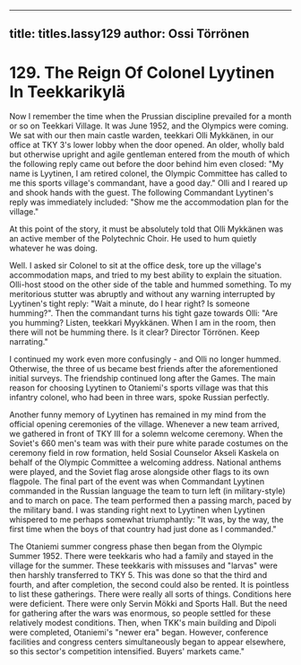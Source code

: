 
---

title: titles.lassy129
author: Ossi Törrönen
---


    
# 129. The Reign Of Colonel Lyytinen In Teekkarikylä

Now I remember the time when the Prussian discipline prevailed for a month or so on Teekkari Village. It was June 1952, and the Olympics were coming. We sat with our then main castle warden, teekkari Olli Mykkänen, in our office at TKY 3's lower lobby when the door opened. An older, wholly bald but otherwise upright and agile gentleman entered from the mouth of which the following reply came out before the door behind him even closed: "My name is Lyytinen, I am retired colonel, the Olympic Committee has called to me this sports village's commandant, have a good day." Olli and I reared up and shook hands with the guest. The following Commandant Lyytinen's reply was immediately included: "Show me the accommodation plan for the village."

At this point of the story, it must be absolutely told that Olli Mykkänen was an active member of the Polytechnic Choir. He used to hum quietly whatever he was doing.

Well. I asked sir Colonel to sit at the office desk, tore up the village's accommodation maps, and tried to my best ability to explain the situation. Olli-host stood on the other side of the table and hummed something. To my meritorious stutter was abruptly and without any warning interrupted by Lyytinen's tight reply: "Wait a minute, do I hear right? Is someone humming?". Then the commandant turns his tight gaze towards Olli: "Are you humming? Listen, teekkari Myykkänen. When I am in the room, then there will not be humming there. Is it clear? Director Törrönen. Keep narrating."

I continued my work even more confusingly - and Olli no longer hummed. Otherwise, the three of us became best friends after the aforementioned initial surveys. The friendship continued long after the Games. The main reason for choosing Lyytinen to Otaniemi's sports village was that this infantry colonel, who had been in three wars, spoke Russian perfectly.

Another funny memory of Lyytinen has remained in my mind from the official opening ceremonies of the village. Whenever a new team arrived, we gathered in front of TKY III for a solemn welcome ceremony. When the Soviet's 660 men's team was with their pure white parade costumes on the ceremony field in row formation, held Sosial Counselor Akseli Kaskela on behalf of the Olympic Committee a welcoming address. National anthems were played, and the Soviet flag arose alongside other flags to its own flagpole. The final part of the event was when Commandant Lyytinen commanded in the Russian language the team to turn left (in military-style) and to march on pace. The team performed then a passing march, paced by the military band. I was standing right next to Lyytinen when Lyytinen whispered to me perhaps somewhat triumphantly: "It was, by the way, the first time when the boys of that country had just done as I commanded."

The Otaniemi summer congress phase then began from the Olympic Summer 1952. There were teekkaris who had a family and stayed in the village for the summer. These teekkaris with missuses and "larvas" were then harshly transferred to TKY 5.  This was done so that the third and fourth, and after completion, the second could also be rented. It is pointless to list these gatherings. There were really all sorts of things. Conditions here were deficient. There were only Servin Mökki and Sports Hall. But the need for gathering after the wars was enormous, so people settled for these relatively modest conditions. Then, when TKK's main building and Dipoli were completed, Otaniemi's "newer era" began. However, conference facilities and congress centers simultaneously began to appear elsewhere, so this sector's competition intensified. Buyers' markets came."
